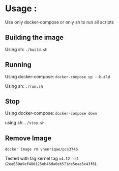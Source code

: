 # Usage :

Use only docker-compose or only sh to run all scripts

## Building the image 

<!-- Using docker-compose: docker-compose build -->

Using sh: `./build.sh`

## Running

Using docker-compose: `docker-compose up --build` 

Using sh: `./run.sh`

## Stop

Using docker-compose: `docker-compose down` 

using sh: `./stop.sh`

## Remove Image

`docker image rm vhenrique/pcs3746`


Tested with tag kernel tag `v4.12-rc1` (`2ea659a9ef488125eb46da6eb571de5eae5c43f6`).
